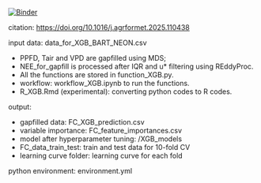 [![Binder](https://mybinder.org/badge_logo.svg)](https://mybinder.org/v2/gh/YujieLiu666/NEON_gapfill_test/HEAD)

citation: https://doi.org/10.1016/j.agrformet.2025.110438 

input data: data_for_XGB_BART_NEON.csv
- PPFD, Tair and VPD are gapfilled using MDS;
- NEE_for_gapfill is processed after IQR and u* filtering using REddyProc.
- All the functions are stored in function_XGB.py.
- workflow: workflow_XGB.ipynb to run the functions.
- R_XGB.Rmd (experimental): converting python codes to R codes.

output:
- gapfilled data: FC_XGB_prediction.csv
- variable importance: FC_feature_importances.csv
- model after hyperparameter tuning: /XGB_models
- FC_data_train_test: train and test data for 10-fold CV
- learning curve folder: learning curve for each fold

python environment: environment.yml

